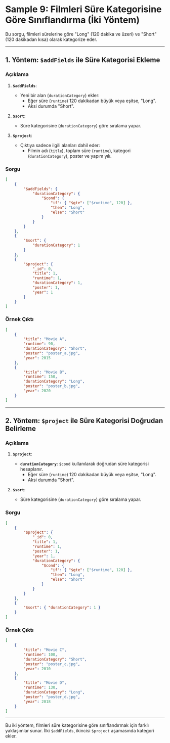 
# Sample 9: Filmleri Süre Kategorisine Göre Sınıflandırma (İki Yöntem)

Bu sorgu, filmleri sürelerine göre "Long" (120 dakika ve üzeri) ve "Short" (120 dakikadan kısa) olarak kategorize eder.

---

## 1. Yöntem: `$addFields` ile Süre Kategorisi Ekleme

### Açıklama

1. **`$addFields`**: 
   - Yeni bir alan (`durationCategory`) ekler:
     - Eğer süre (`runtime`) 120 dakikadan büyük veya eşitse, "Long".
     - Aksi durumda "Short".

2. **`$sort`**: 
   - Süre kategorisine (`durationCategory`) göre sıralama yapar.

3. **`$project`**: 
   - Çıktıya sadece ilgili alanları dahil eder:
     - Filmin adı (`title`), toplam süre (`runtime`), kategori (`durationCategory`), poster ve yapım yılı.

### Sorgu

```json
[
    {
        "$addFields": {
            "durationCategory": {
                "$cond": {
                    "if": { "$gte": ["$runtime", 120] },
                    "then": "Long",
                    "else": "Short"
                }
            }
        }
    },
    {
        "$sort": {
            "durationCategory": 1
        }
    },
    {
        "$project": {
            "_id": 0,
            "title": 1,
            "runtime": 1,
            "durationCategory": 1,
            "poster": 1,
            "year": 1
        }
    }
]
```

### Örnek Çıktı

```json
[
    {
        "title": "Movie A",
        "runtime": 90,
        "durationCategory": "Short",
        "poster": "poster_a.jpg",
        "year": 2015
    },
    {
        "title": "Movie B",
        "runtime": 150,
        "durationCategory": "Long",
        "poster": "poster_b.jpg",
        "year": 2020
    }
]
```

---

## 2. Yöntem: `$project` ile Süre Kategorisi Doğrudan Belirleme

### Açıklama

1. **`$project`**: 
   - **`durationCategory`**: `$cond` kullanılarak doğrudan süre kategorisi hesaplanır.
     - Eğer süre (`runtime`) 120 dakikadan büyük veya eşitse, "Long".
     - Aksi durumda "Short".

2. **`$sort`**: 
   - Süre kategorisine (`durationCategory`) göre sıralama yapar.

### Sorgu

```json
[
    {
        "$project": {
            "_id": 0,
            "title": 1,
            "runtime": 1,
            "poster": 1,
            "year": 1,
            "durationCategory": {
                "$cond": {
                    "if": { "$gte": ["$runtime", 120] },
                    "then": "Long",
                    "else": "Short"
                }
            }
        }
    },
    {
        "$sort": { "durationCategory": 1 }
    }
]
```

### Örnek Çıktı

```json
[
    {
        "title": "Movie C",
        "runtime": 100,
        "durationCategory": "Short",
        "poster": "poster_c.jpg",
        "year": 2010
    },
    {
        "title": "Movie D",
        "runtime": 130,
        "durationCategory": "Long",
        "poster": "poster_d.jpg",
        "year": 2018
    }
]
```

---

Bu iki yöntem, filmleri süre kategorisine göre sınıflandırmak için farklı yaklaşımlar sunar. İlki `$addFields`, ikincisi `$project` aşamasında kategori ekler.
